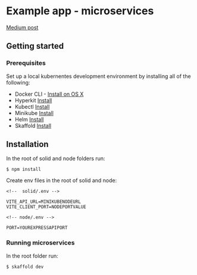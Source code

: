 # Example app - microservices
[Medium post](https://medium.com/@siham.hadi/deploy-a-solidjs-app-to-a-local-kubernetes-cluster-4e0046486ffc)
## Getting started

### Prerequisites
Set up a local kubernentes development environment by installing all of the following:

- Docker CLI  - [Install on OS X](https://formulae.brew.sh/formula/docker)
- Hyperkit  [Install](https://minikube.sigs.k8s.io/docs/drivers/hyperkit/)
- Kubectl [Install](https://kubernetes.io/docs/tasks/tools/) 
- Minikube [Install](https://minikube.sigs.k8s.io/docs/start/)
- Helm [Install](https://skaffold.dev/docs/install/)
- Skaffold [Install](https://helm.sh/docs/helm/helm_install/)


## Installation
In the root of solid and node folders run:
```
$ npm install
```


Create env files in the root of solid and node:


```
<!--  solid/.env -->

VITE_API_URL=MINIKUBENODEURL
VITE_CLIENT_PORT=NODEPORTVALUE
```

```
<!-- node/.env -->

PORT=YOUREXPRESSAPIPORT 
```

### Running microservices 

In the root folder run:
```
$ skaffold dev
```